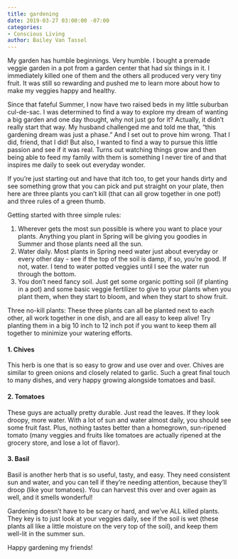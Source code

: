 ```yaml
---
title: gardening
date: 2019-03-27 03:00:00 -07:00
categories:
- Conscious Living
author: Bailey Van Tassel
---
```


My garden has humble beginnings. Very humble. I bought a premade veggie garden in a pot from a garden center that had six things in it. I immediately killed one of them and the others all produced very very tiny fruit. It was still so rewarding and pushed me to learn more about how to make my veggies happy and healthy. 

Since that fateful Summer, I now have two raised beds in my little suburban cul-de-sac. I was determined to find a way to explore my dream of wanting a big garden and one day thought, why not just go for it? Actually, it didn’t really start that way. My husband challenged me and told me that, “this gardening dream was just a phase.” And I set out to prove him wrong. That I did, friend, that I did! But also, I wanted to find a way to pursue this little passion and see if it was real. Turns out watching things grow and then being able to feed my family with them is something I never tire of and that inspires me daily to seek out everyday wonder. 

If you’re just starting out and have that itch too, to get your hands dirty and see something grow that you can pick and put straight on your plate, then here are three plants you can’t kill (that can all grow together in one pot!) and three rules of a green thumb. 

Getting started with three simple rules: 

1. Wherever gets the most sun possible is where you want to place your plants. Anything you plant in Spring will be giving you goodies in Summer and those plants need all the sun. 
2. Water daily. Most plants in Spring need water just about everyday or every other day - see if the top of the soil is damp, if so, you’re good. If not, water. I tend to water potted veggies until I see the water run through the bottom. 
3. You don’t need fancy soil. Just get some organic potting soil (if planting in a pot) and some basic veggie fertilizer to give to your plants when you plant them, when they start to bloom, and when they start to show fruit. 

Three no-kill plants: 
These three plants can all be planted next to each other, all work together in one dish, and are all easy to keep alive! Try planting them in a big 10 inch to 12 inch pot if you want to keep them all together to minimize your watering efforts. 

#### 1. Chives 

This herb is one that is so easy to grow and use over and over. Chives are similar to green onions and closely related to garlic. Such a great final touch to many dishes, and very happy growing alongside tomatoes and basil.

#### 2. Tomatoes

These guys are actually pretty durable. Just read the leaves. If they look droopy, more water. With a lot of sun and water almost daily, you should see some fruit fast. Plus, nothing tastes better than a homegrown, sun-ripened tomato (many veggies and fruits like tomatoes are actually ripened at the grocery store, and lose a lot of flavor). 

#### 3. Basil

Basil is another herb that is so useful, tasty, and easy. They need consistent sun and water, and you can tell if they’re needing attention, because they’ll droop (like your tomatoes). You can harvest this over and over again as well, and it smells wonderful! 

Gardening doesn’t have to be scary or hard, and we’ve ALL killed plants. They key is to just look at your veggies daily, see if the soil is wet (these plants all like a little moisture on the very top of the soil), and keep them well-lit in the summer sun. 

Happy gardening my friends! 